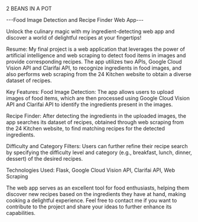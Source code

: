 2 BEANS IN A POT

---Food Image Detection and Recipe Finder Web App---


Unlock the culinary magic with my ingredient-detecting web app and discover a world of delightful recipes at your fingertips!



Resume:
My final project is a web application that leverages the power of artificial intelligence and web scraping to detect food items in images and provide corresponding recipes. The app utilizes two APIs, Google Cloud Vision API and Clarifai API, to recognize ingredients in food images, and also performs web scraping from the 24 Kitchen website to obtain a diverse dataset of recipes.



Key Features:
Food Image Detection: The app allows users to upload images of food items, which are then processed using Google Cloud Vision API and Clarifai API to identify the ingredients present in the images.

Recipe Finder: After detecting the ingredients in the uploaded images, the app searches its dataset of recipes, obtained through web scraping from the 24 Kitchen website, to find matching recipes for the detected ingredients.

Difficulty and Category Filters: Users can further refine their recipe search by specifying the difficulty level and category (e.g., breakfast, lunch, dinner, dessert) of the desired recipes.



Technologies Used:
Flask, Google Cloud Vision API, Clarifai API, Web Scraping


The web app serves as an excellent tool for food enthusiasts, helping them discover new recipes based on the ingredients they have at hand, making cooking a delightful experience. Feel free to contact me if you want to contribute to the project and share your ideas to further enhance its capabilities.

